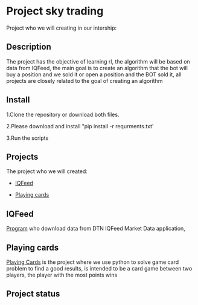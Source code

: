 # Project sky trading

Project who we will creating in our intership:

## Description 

The project has the objective of learning rl, the algorithm will be based on data from IQFeed, the main goal is to create an algorithm that the bot will buy a position and we sold it or open a position and the BOT sold it, all projects are closely related to the goal of creating an algorithm

## Install

1.Clone the repository or download both files.

2.Please download and install 
"pip install -r requrments.txt'

3.Run the scripts

## Projects
The project who we will created:

* [IQFeed](#IQFeed)

* [Playing cards](#Playing-cards)

## IQFeed

[Program](https://github.com/skygate/sky-trading/tree/develop/iqfeed_downloader) who download data from DTN IQFeed Market Data application, 

## Playing cards

[Playing Cards](https://colab.research.google.com/drive/1h1RjOziH5jb5OuE33Pj00O53FxZ8KCxF?authuser=1#scrollTo=CGAVq499iQzZ) is the project where we use python to solve game card problem to find a good results, is intended to be a card game between two players, the player with the most points wins

## Project status


